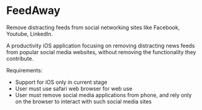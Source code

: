 # FeedAway
Remove distracting feeds from social networking sites like Facebook, Youtube, LinkedIn. 


A productivity iOS application focusing on removing distracting news feeds from popular social media websites, without 
removing the functionality they contribute. 

Requirements: 
- Support for iOS only in current stage
- User must use safari web browser for web use
- User must remove social media applications from phone, and rely only on the browser to interact with such social media sites
